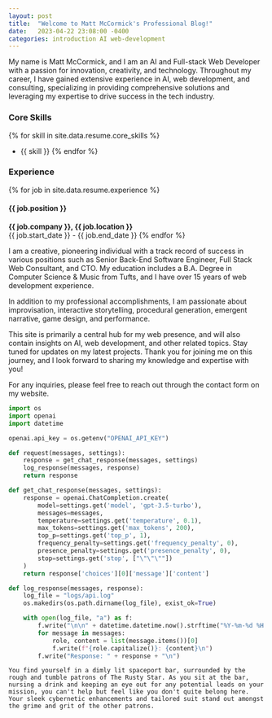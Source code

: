 ```yaml
---
layout: post
title:  "Welcome to Matt McCormick's Professional Blog!"
date:   2023-04-22 23:08:00 -0400
categories: introduction AI web-development
---
```


My name is Matt McCormick, and I am an AI and Full-stack Web Developer with a passion for innovation, creativity, and technology. Throughout my career, I have gained extensive experience in AI, web development, and consulting, specializing in providing comprehensive solutions and leveraging my expertise to drive success in the tech industry.

### Core Skills

{% for skill in site.data.resume.core_skills %}
- {{ skill }}
{% endfor %}

### Experience

{% for job in site.data.resume.experience %}
#### {{ job.position }}
**{{ job.company }}, {{ job.location }}**  
{{ job.start_date }} - {{ job.end_date }}
{% endfor %}

I am a creative, pioneering individual with a track record of success in various positions such as Senior Back-End Software Engineer, Full Stack Web Consultant, and CTO. My education includes a B.A. Degree in Computer Science & Music from Tufts, and I have over 15 years of web development experience.

In addition to my professional accomplishments, I am passionate about improvisation, interactive storytelling, procedural generation, emergent narrative, game design, and performance.

This site is primarily a central hub for my web presence, and will also contain insights on AI, web development, and other related topics. Stay tuned for updates on my latest projects. Thank you for joining me on this journey, and I look forward to sharing my knowledge and expertise with you!

For any inquiries, please feel free to reach out through the contact form on my website.

```python
import os
import openai
import datetime

openai.api_key = os.getenv("OPENAI_API_KEY")

def request(messages, settings):
    response = get_chat_response(messages, settings)
    log_response(messages, response)
    return response

def get_chat_response(messages, settings):
    response = openai.ChatCompletion.create(
        model=settings.get('model', 'gpt-3.5-turbo'),
        messages=messages,
        temperature=settings.get('temperature', 0.1),
        max_tokens=settings.get('max_tokens', 200),
        top_p=settings.get('top_p', 1),
        frequency_penalty=settings.get('frequency_penalty', 0),
        presence_penalty=settings.get('presence_penalty', 0),
        stop=settings.get('stop', ["\"\"\""])
    )
    return response['choices'][0]['message']['content']

def log_response(messages, response):
    log_file = "logs/api.log"
    os.makedirs(os.path.dirname(log_file), exist_ok=True)

    with open(log_file, "a") as f:
        f.write("\n\n" + datetime.datetime.now().strftime("%Y-%m-%d %H:%M:%S") + "\n")
        for message in messages:
            role, content = list(message.items())[0]
            f.write(f"{role.capitalize()}: {content}\n")
        f.write("Response: " + response + "\n")

```

```You find yourself in a dimly lit spaceport bar, surrounded by the rough and tumble patrons of The Rusty Star. As you sit at the bar, nursing a drink and keeping an eye out for any potential leads on your mission, you can't help but feel like you don't quite belong here. Your sleek cybernetic enhancements and tailored suit stand out amongst the grime and grit of the other patrons.```